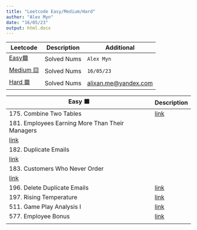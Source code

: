 ```yaml
---
title: "Leetcode Easy/Medium/Hard"
author: "Alex Myn"
date: "16/05/23"
output: html.docx
---
```


| Leetcode      | Description | Additional |
| ----------- | ----------- | ------------ |
| [Easy🟩](https://leetcode.com/problemset/database/) | Solved Nums | `Alex Myn` |
| [Medium  🟨](https://leetcode.com/problemset/database/)  | Solved Nums | `16/05/23` |
| [Hard 🟥](https://leetcode.com/problemset/database/) | Solved Nums | alixan.me@yandex.com |

| Easy  🟩    | Description |
| ----------- | ----------- |
| 175. Combine Two Tables | [link](https://leetcode.com/problems/combine-two-tables/) |  
| 181. Employees Earning More Than Their Managers
 | [link](https://leetcode.com/problems/employees-earning-more-than-their-managers/) |  
| 182. Duplicate Emails
 | [link](https://leetcode.com/problems/duplicate-emails/) |  
| 183. Customers Who Never Order
 | [link](https://leetcode.com/problems/customers-who-never-order/description/) |
| 196. Delete Duplicate Emails | [link](https://leetcode.com/problems/delete-duplicate-emails/) |
| 197. Rising Temperature| [link](https://leetcode.com/problems/rising-temperature/)|
| 511. Game Play Analysis I | [link](https://leetcode.com/problems/game-play-analysis-i/) |
| 577. Employee Bonus | [link](https://leetcode.com/problems/employee-bonus/) | 
|  |  |